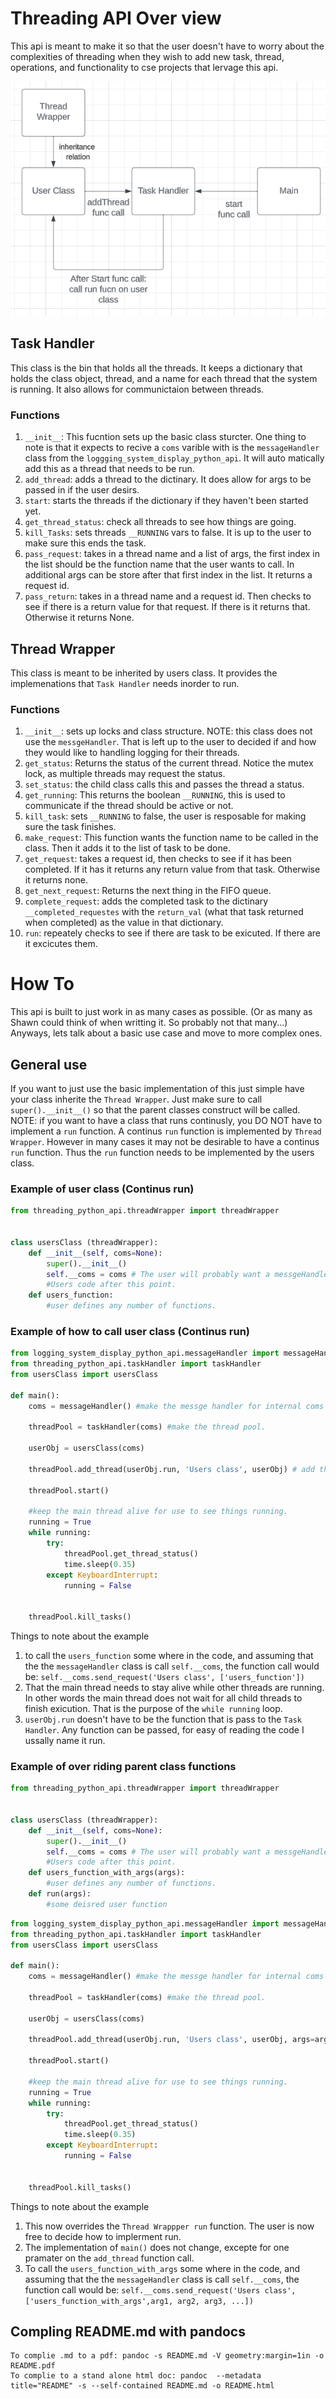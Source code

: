 # Threading API Over view
This api is meant to make it so that the user doesn't have to worry about the complexities of threading when they wish to add new task, thread, operations, and functionality to cse projects that lervage this api. 

!["Api overview"](threadingAPI.png)

## Task Handler
This class is the bin that holds all the threads. It keeps a dictionary that holds the class object, thread, and a name for each thread that the system is running. It also allows for communictaion between threads. 

### Functions
1. `__init__`: This fucntion sets up the basic class sturcter. One thing to note is that it expects to recive a `coms` varible with is the `messageHandler` class from the `loggging_system_display_python_api`. It will auto matically add this as a thread that needs to be run. 
2. `add_thread`: adds a thread to the dictinary. It does allow for args to be passed in if the user desirs. 
3. `start`: starts the threads if the dictionary if they haven't been started yet. 
4. `get_thread_status`: check all threads to see how things are going.
5. `kill_Tasks`: sets threads `__RUNNING` vars to false. It is up to the user to make sure this ends the task.
6. `pass_request`: takes in a thread name and a list of args, the first index in the list should be the function name that the user wants to call. In additional args can be store after that first index in the list. It returns a request id. 
7. `pass_return`: takes in a thread name and a request id. Then checks to see if there is a return value for that request. If there is it returns that. Otherwise it returns None. 

## Thread Wrapper
This class is meant to be inherited by users class. It provides the implemenations that `Task Handler` needs inorder to run. 

### Functions
1. `__init__`: sets up locks and class structure. NOTE: this class does not use the `messgeHandler`. That is left up to the user to decided if and how they would like to handling logging for their threads. 
2. `get_status`: Returns the status of the current thread. Notice the mutex lock, as multiple threads may request the status.
3. `set_status`: the child class calls this and passes the thread a status.
4. `get_running`: This returns the boolean `__RUNNING`, this is used to communicate if the thread should be active or not.
5. `kill_task`: sets `__RUNNING` to false, the user is resposable for making sure the task finishes. 
6. `make_request`: This function wants the function name to be called in the class. Then it adds it to the list of 
task to be done.
7. `get_request`: takes a request id, then checks to see if it has been completed. If it has it returns any return value from that task. Otherwise it returns none. 
8. `get_next_request`: Returns the next thing in the FIFO queue.
9. `complete_request`: adds the completed task to the dictinary `__completed_requestes` with the `return_val` (what that task returned when completed) as the value in that dictionary.
10. `run`: repeately checks to see if there are task to be exicuted. If there are it excicutes them. 

# How To
This api is built to just work in as many cases as possible. (Or as many as Shawn could think of when writting it. So probably not that many...) Anyways, lets talk about a basic use case and move to more complex ones. 
## General use
If you want to just use the basic implementation of this just simple have your class inherite the `Thread Wrapper`. Just make sure to call `super().__init__()` so that the parent classes construct will be called. NOTE: if you want to have a class that runs continusly, you DO NOT have to implement a `run` function. A continus `run` function is implemented by `Thread Wrapper`. However in many cases it may not be desirable to have a continus `run` function. Thus the `run` function needs to be implemented by the users class. 
### Example of user class (Continus run)
```python
from threading_python_api.threadWrapper import threadWrapper


class usersClass (threadWrapper):
    def __init__(self, coms=None):
        super().__init__()
        self.__coms = coms # The user will probably want a messgeHandler class, but it is not stricly required.
        #Users code after this point.   
    def users_function:
        #user defines any number of functions.     
```
### Example of how to call user class  (Continus run)
```python
from logging_system_display_python_api.messageHandler import messageHandler
from threading_python_api.taskHandler import taskHandler
from usersClass import usersClass

def main():
    coms = messageHandler() #make the messge handler for internal coms

    threadPool = taskHandler(coms) #make the thread pool.

    userObj = usersClass(coms)

    threadPool.add_thread(userObj.run, 'Users class', userObj) # add the users class to the thread pool.

    threadPool.start()

    #keep the main thread alive for use to see things running. 
    running = True
    while running:
        try:
            threadPool.get_thread_status()
            time.sleep(0.35)
        except KeyboardInterrupt:
            running = False
        
    
    threadPool.kill_tasks()

```
Things to note about the example
1. to call the `users_function` some where in the code, and assuming that the the `messageHandler` class is call `self.__coms`, the function call would be: `self.__coms.send_request('Users class', ['users_function'])`
2. That the main thread needs to stay alive while other threads are running. In other words the main thread does not wait for all child threads to finish exicution. That is the purpose of the `while running` loop.
3. `userObj.run` doesn't have to be the function that is pass to the `Task Handler`. Any function can be passed, for easy of reading the code I ussally name it run. 

### Example of over riding parent class functions
```python
from threading_python_api.threadWrapper import threadWrapper


class usersClass (threadWrapper):
    def __init__(self, coms=None):
        super().__init__()
        self.__coms = coms # The user will probably want a messgeHandler class, but it is not stricly required.
        #Users code after this point.   
    def users_function_with_args(args):
        #user defines any number of functions.   
    def run(args):
        #some deisred user function
```
```python
from logging_system_display_python_api.messageHandler import messageHandler
from threading_python_api.taskHandler import taskHandler
from usersClass import usersClass

def main():
    coms = messageHandler() #make the messge handler for internal coms

    threadPool = taskHandler(coms) #make the thread pool.

    userObj = usersClass(coms)

    threadPool.add_thread(userObj.run, 'Users class', userObj, args=args) # add the users class to the thread pool.

    threadPool.start()

    #keep the main thread alive for use to see things running. 
    running = True
    while running:
        try:
            threadPool.get_thread_status()
            time.sleep(0.35)
        except KeyboardInterrupt:
            running = False
        
    
    threadPool.kill_tasks()

```
Things to note about the example
1. This now overrides the `Thread Wrappper run` function. The user is now free to decide how to implerment run.
2. The implementation of `main()` does not change, excepte for one pramater on the `add_thread` function call.
3. To call the `users_function_with_args` some where in the code, and assuming that the the `messageHandler` class is call `self.__coms`, the function call would be: `self.__coms.send_request('Users class', ['users_function_with_args',arg1, arg2, arg3, ...])`

## Compling README.md with pandocs
    To complie .md to a pdf: pandoc -s README.md -V geometry:margin=1in -o README.pdf
    To complie to a stand alone html doc: pandoc  --metadata title="README" -s --self-contained README.md -o README.html